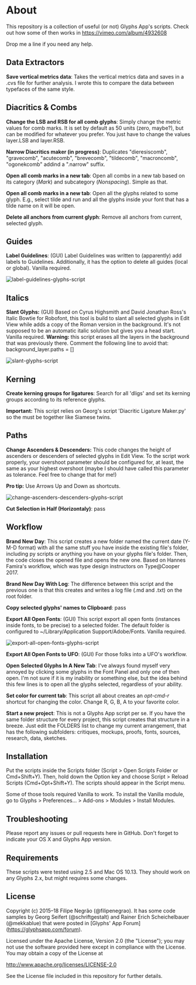 # About
This repository is a collection of useful (or not) Glyphs App's scripts. Check out how some of then works in https://vimeo.com/album/4932608

Drop me a line if you need any help.

## Data Extractors
**Save vertical metrics data**: Takes the vertical metrics data and saves in a .cvs file for further analysis. I wrote this to compare the data between typefaces of the same style.

## Diacritics & Combs
**Change the LSB and RSB for all comb glyphs**: Simply change the metric values for comb marks. It is set by default as 50 units (zero, maybe?), but can be modified for whatever you prefer. You just have to change the values layer.LSB and layer.RSB.
	
**Narrow Diacritics maker (in progress)**: Duplicates "dieresiscomb", "gravecomb", "acutecomb", "brevecomb", "tildecomb", "macroncomb", "ogonekcomb" addind a ".narrow" suffix.

**Open all comb marks in a new tab**: Open all combs in a new tab based on its category (*Mark*) and subcategory (*Nonspacing*). Simple as that.

**Open all comb marks in a new tab**: Open all the glyphs related to some glyph. E.g., select tilde and run and all the glyphs inside your font that has a tilde name on it will be open.

**Delete all anchors from current glyph**: Remove all anchors from current, selected glyph.

## Guides
**Label Guidelines**: (GUI) Label Guidelines was written to (apparently) add labels to Guidelines. Additionally, it has the option to delete all guides (local or global). Vanilla required.

![label-guidelines-glyphs-script](img/guideline.png)

## Italics
**Slant Glyphs:** (GUI) Based on Cyrus Highsmith and David Jonathan Ross's Italic Bowtie for Robofont, this tool is build to slant all selected glyphs in Edit View while adds a copy of the Roman version in the background. It's not supposed to be an automatic italic solution but gives you a head start. Vanilla required. **Warning:** this script erases all the layers in the background that was previously there. Comment the following line to avoid that: background_layer.paths = []


![slant-glyphs-script](img/slant.png)

## Kerning
**Create kerning groups for ligatures**: Search for all 'dligs' and set its kerning groups according to its reference glyphs.

**Important:** This script relies on Georg's script 'Diacritic Ligature Maker.py' so the must be together like Siamese twins.
	 
## Paths
**Change Ascenders & Descenders:** This code changes the height of ascenders or descenders of selected glyphs in Edit View. To the script work properly, your overshoot parameter should be configured for, at least, the same as your highest overshoot (maybe I should have called this parameter as tolerance. Feel free to change that for me!)

**Pro tip:** Use Arrows Up and Down as shortcuts.

![change-ascenders-descenders-glyphs-script](img/ascender_descender.png)


**Cut Selection in Half (Horizontaly)**: pass


## Workflow
**Brand New Day**: This script creates a new folder named the current date (Y-M-D format) with all the same stuff you have inside the existing file's folder, including py scripts or anything you have on your glyphs file's folder. Then, the code closes the opened file and opens the new one. Based on Hannes Famira's workflow, which was type design instructors on Type@Cooper 2017.

**Brand New Day With Log**: The difference between this script and the previous one is that this creates and writes a log file (.md and .txt) on the root folder.

**Copy selected glyphs' names to Clipboard**: pass

**Export All Open Fonts**: (GUI) This script export all open fonts (instances inside fonts, to be precise) to a selected folder. The default folder is configured to ~/Library/Application Support/Adobe/Fonts. Vanilla required.

![export-all-open-fonts-glyphs-script](img/export_all.png)

**Export All Open Fonts to UFO**: (GUI) For those folks into a UFO's workflow.

**Open Selected Glyphs In A New Tab**: I've always found myself very annoyed by clicking some glyphs in the Font Panel and only one of then open. I'm not sure if it is my inability or something else, but the idea behind this few lines is to open all the glyphs selected, regardless of your ability.
 
**Set color for current tab**: This script all about creates an *opt-cmd-r* shortcut for changing the color. Change R, G, B, A to your favorite color.

**Start a new project**: This is not a Glyphs App script per se. If you have the same folder structure for every project, this script creates that structure in a breeze. Just edit the FOLDERS list to change my current arrangement, that has the following subfolders: critiques, mockups, proofs, fonts, sources, research, data, sketches.

## Installation

Put the scripts inside the Scripts folder (Script > Open Scripts Folder or Cmd+Shift+Y). Then, hold down the Option key and choose Script > Reload Scripts (Cmd+Opt+Shift+Y). The scripts should appear in the Script menu.

Some of those tools required Vanilla to work. To install the Vanilla module, go to Glyphs > Preferences... > Add-ons > Modules > Install Modules.

## Troubleshooting
Please report any issues or pull requests here in GitHub. Don't forget to indicate your OS X and Glyphs App version.

## Requirements
These scripts were tested using 2.5 and Mac OS 10.13. They should work on any Glyphs 2.x, but might requires some changes.

## License
Copyright (c) 2015–18 Filipe Negrão (@filipenegrao). It has some code samples by Georg Seifert (@schriftgestalt) and Rainer Erich Scheichelbauer (@mekkablue) that were posted in [Glyphs' App Forum] (https://glyphsapp.com/forum).

Licensed under the Apache License, Version 2.0 (the "License"); you may not use the software provided here except in compliance with the License. You may obtain a copy of the License at

http://www.apache.org/licenses/LICENSE-2.0

See the License file included in this repository for further details.
